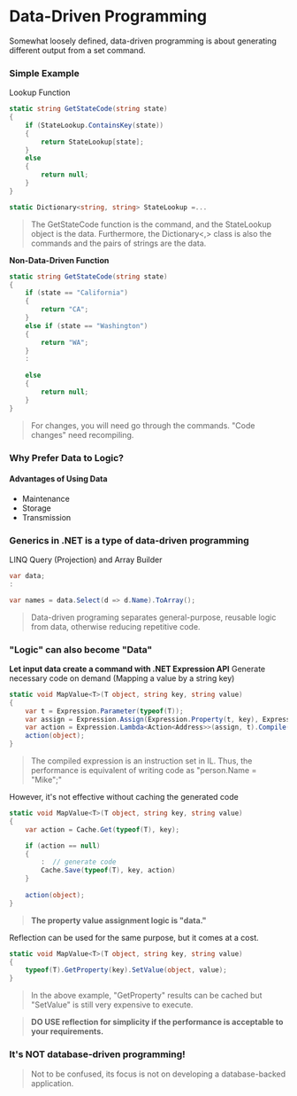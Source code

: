 # Data-Driven Programming
Somewhat loosely defined, data-driven programming is about generating different output from a set command. 
### Simple Example
Lookup Function
``` csharp
static string GetStateCode(string state)
{
    if (StateLookup.ContainsKey(state))
    {
        return StateLookup[state];
    }
    else
    {
        return null;
    }
}

static Dictionary<string, string> StateLookup =...
```
> The GetStateCode function is the command, and the StateLookup object is the data. Furthermore, the Dictionary<,> class is also the commands and the pairs of strings are the data.

**Non-Data-Driven Function**
``` csharp
static string GetStateCode(string state)
{
    if (state == "California")
    {
        return "CA";
    }
    else if (state == "Washington")
    {
        return "WA";
    }
    :
    
    else
    {
        return null;
    }
}
```
> For changes, you will need go through the commands. "Code changes" need recompiling.

### Why Prefer Data to Logic?

#### Advantages of Using Data
* Maintenance
* Storage
* Transmission

### Generics in .NET is a type of data-driven programming
LINQ Query (Projection) and Array Builder
``` csharp
var data;
:

var names = data.Select(d => d.Name).ToArray();
```
> Data-driven programing separates general-purpose, reusable logic from data, otherwise reducing repetitive code.

### "Logic" can also become "Data"
**Let input data create a command with .NET Expression API**
Generate necessary code on demand (Mapping a value by a string key)
``` csharp
static void MapValue<T>(T object, string key, string value)
{
    var t = Expression.Parameter(typeof(T));
    var assign = Expression.Assign(Expression.Property(t, key), Expression.Constant(value));
    var action = Expression.Lambda<Action<Address>>(assign, t).Compile();
    action(object);
}
```

> The compiled expression is an instruction set in IL. Thus, the performance is equivalent of writing code as "person.Name = "Mike";" 

However, it's not effective without caching the generated code
``` csharp
static void MapValue<T>(T object, string key, string value)
{
    var action = Cache.Get(typeof(T), key);

    if (action == null)
    {
        :  // generate code
        Cache.Save(typeof(T), key, action)
    }
    
    action(object);
}
```

> **The property value assignment logic is "data."**

Reflection can be used for the same purpose, but it comes at a cost.
``` csharp
static void MapValue<T>(T object, string key, string value)
{
    typeof(T).GetProperty(key).SetValue(object, value);
}
```

> In the above example, "GetProperty" results can be cached but "SetValue" is still very expensive to execute. 

> **DO USE reflection for simplicity if the performance is acceptable to your requirements.**


### It's NOT database-driven programming!
> Not to be confused, its focus is not on developing a database-backed application.


